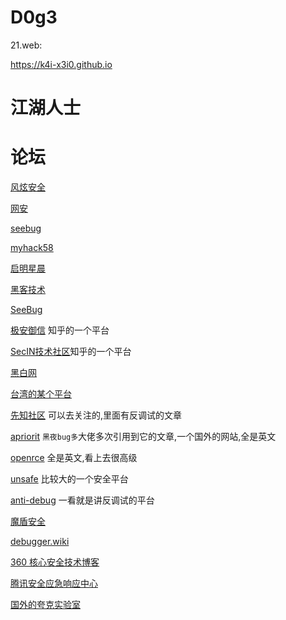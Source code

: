 # D0g3

21.web:

https://k4i-x3i0.github.io



# 江湖人士





# 论坛



[风炫安全](https://evalshell.com/)

[网安](https://www.wangan.com/docs/pwn-base)

[seebug](https://paper.seebug.org/)

[myhack58](https://www.myhack58.com/)

[启明星晨](https://venustech.com.cn/new_type/aqldfx/)

[黑客技术](http://www.hackdig.com/)

[SeeBug](https://paper.seebug.org/)

[极安御信](https://www.zhihu.com/people/ji-an-yu-xin) 知乎的一个平台

[SecIN技术社区](https://www.zhihu.com/people/SecIN.com)知乎的一个平台

[黑白网](https://heibai.org.cn/)

[台湾的某个平台](https://hitcon.org/2022/)

[先知社区](https://xz.aliyun.com/tab/1) 可以去关注的,里面有反调试的文章

[apriorit](https://www.apriorit.com/) `黑夜bug多`大佬多次引用到它的文章,一个国外的网站,全是英文

[openrce](http://www.openrce.org/articles/) 全是英文,看上去很高级

[unsafe](https://unsafe.sh/) 比较大的一个安全平台

[anti-debug](https://anti-debug.checkpoint.com/) 一看就是讲反调试的平台

[魔盾安全](https://www.maldun.com/analysis/)

[debugger.wiki](http://debugger.wiki/)

[360 核心安全技术博客](https://blogs.360.cn/)

[腾讯安全应急响应中心](https://security.tencent.com/index.php)

[国外的夸克实验室](https://blog.quarkslab.com/index.html)

